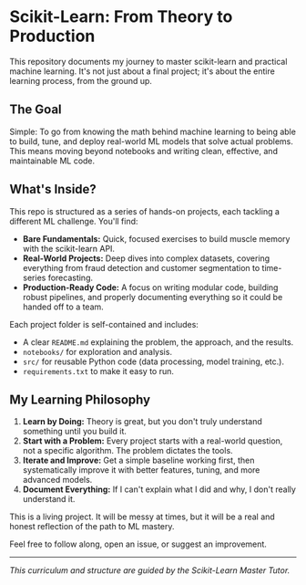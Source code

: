 # Scikit-Learn: From Theory to Production

This repository documents my journey to master scikit-learn and practical machine learning. It's not just about a final project; it's about the entire learning process, from the ground up.

## The Goal

Simple: To go from knowing the math behind machine learning to being able to build, tune, and deploy real-world ML models that solve actual problems. This means moving beyond notebooks and writing clean, effective, and maintainable ML code.

## What's Inside?

This repo is structured as a series of hands-on projects, each tackling a different ML challenge. You'll find:

*   **Bare Fundamentals:** Quick, focused exercises to build muscle memory with the scikit-learn API.
*   **Real-World Projects:** Deep dives into complex datasets, covering everything from fraud detection and customer segmentation to time-series forecasting.
*   **Production-Ready Code:** A focus on writing modular code, building robust pipelines, and properly documenting everything so it could be handed off to a team.

Each project folder is self-contained and includes:
- A clear `README.md` explaining the problem, the approach, and the results.
- `notebooks/` for exploration and analysis.
- `src/` for reusable Python code (data processing, model training, etc.).
- `requirements.txt` to make it easy to run.

## My Learning Philosophy

1.  **Learn by Doing:** Theory is great, but you don't truly understand something until you build it.
2.  **Start with a Problem:** Every project starts with a real-world question, not a specific algorithm. The problem dictates the tools.
3.  **Iterate and Improve:** Get a simple baseline working first, then systematically improve it with better features, tuning, and more advanced models.
4.  **Document Everything:** If I can't explain what I did and why, I don't really understand it.

This is a living project. It will be messy at times, but it will be a real and honest reflection of the path to ML mastery.

Feel free to follow along, open an issue, or suggest an improvement.

---
*This curriculum and structure are guided by the Scikit-Learn Master Tutor.*